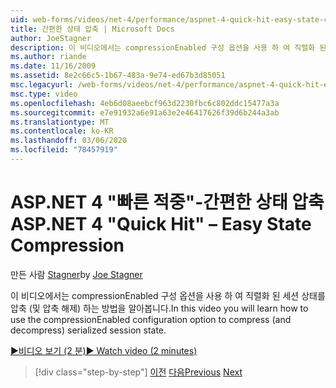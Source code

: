 ```yaml
---
uid: web-forms/videos/net-4/performance/aspnet-4-quick-hit-easy-state-compression
title: 간편한 상태 압축 | Microsoft Docs
author: JoeStagner
description: 이 비디오에서는 compressionEnabled 구성 옵션을 사용 하 여 직렬화 된 세션 상태를 압축 (및 압축 해제) 하는 방법을 알아봅니다.
ms.author: riande
ms.date: 11/16/2009
ms.assetid: 8e2c66c5-1b67-483a-9e74-ed67b3d85051
msc.legacyurl: /web-forms/videos/net-4/performance/aspnet-4-quick-hit-easy-state-compression
msc.type: video
ms.openlocfilehash: 4eb6d08aeebcf963d2230fbc6c802ddc15477a3a
ms.sourcegitcommit: e7e91932a6e91a63e2e46417626f39d6b244a3ab
ms.translationtype: MT
ms.contentlocale: ko-KR
ms.lasthandoff: 03/06/2020
ms.locfileid: "78457919"
---
```

# <a name="aspnet-4-quick-hit--easy-state-compression"></a><span data-ttu-id="3c1ac-103">ASP.NET 4 "빠른 적중"-간편한 상태 압축</span><span class="sxs-lookup"><span data-stu-id="3c1ac-103">ASP.NET 4 "Quick Hit" – Easy State Compression</span></span>

<span data-ttu-id="3c1ac-104">만든 사람 [Stagner](https://github.com/JoeStagner)</span><span class="sxs-lookup"><span data-stu-id="3c1ac-104">by [Joe Stagner](https://github.com/JoeStagner)</span></span>

<span data-ttu-id="3c1ac-105">이 비디오에서는 compressionEnabled 구성 옵션을 사용 하 여 직렬화 된 세션 상태를 압축 (및 압축 해제) 하는 방법을 알아봅니다.</span><span class="sxs-lookup"><span data-stu-id="3c1ac-105">In this video you will learn how to use the compressionEnabled configuration option to compress (and decompress) serialized session state.</span></span> 

[<span data-ttu-id="3c1ac-106">&#9654;비디오 보기 (2 분)</span><span class="sxs-lookup"><span data-stu-id="3c1ac-106">&#9654; Watch video (2 minutes)</span></span>](https://channel9.msdn.com/Blogs/ASP-NET-Site-Videos/aspnet-4-quick-hit-easy-state-compression)

> [!div class="step-by-step"]
> <span data-ttu-id="3c1ac-107">[이전](aspnet-4-quick-hit-selective-view-state.md)
> [다음](how-do-i-use-the-viewstatemode-property-for-managing-viewstate.md)</span><span class="sxs-lookup"><span data-stu-id="3c1ac-107">[Previous](aspnet-4-quick-hit-selective-view-state.md)
[Next](how-do-i-use-the-viewstatemode-property-for-managing-viewstate.md)</span></span>
